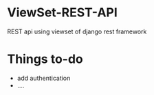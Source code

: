 # ViewSet-REST-API
REST api using viewset of django rest framework

# Things to-do
- add authentication
- ....
